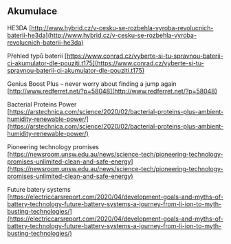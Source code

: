 ## Akumulace







HE3DA [http://www.hybrid.cz/v-cesku-se-rozbehla-vyroba-revolucnich-baterii-he3da](http://www.hybrid.cz/v-cesku-se-rozbehla-vyroba-revolucnich-baterii-he3da)  
  
Přehled typů baterií [https://www.conrad.cz/vyberte-si-tu-spravnou-baterii-ci-akumulator-dle-pouziti.t175](https://www.conrad.cz/vyberte-si-tu-spravnou-baterii-ci-akumulator-dle-pouziti.t175)  
  
Genius Boost Plus – never worry about finding a jump again [http://www.redferret.net/?p=58048](http://www.redferret.net/?p=58048)  
  
Bacterial Proteins Power [https://arstechnica.com/science/2020/02/bacterial-proteins-plus-ambient-humidity-renewable-power/](https://arstechnica.com/science/2020/02/bacterial-proteins-plus-ambient-humidity-renewable-power/)  
  
Pioneering technology promises [https://newsroom.unsw.edu.au/news/science-tech/pioneering-technology-promises-unlimited-clean-and-safe-energy](https://newsroom.unsw.edu.au/news/science-tech/pioneering-technology-promises-unlimited-clean-and-safe-energy)  
  
Future batery systems [https://electriccarsreport.com/2020/04/development-goals-and-myths-of-battery-technology-future-battery-systems-a-journey-from-li-ion-to-myth-busting-technologies/](https://electriccarsreport.com/2020/04/development-goals-and-myths-of-battery-technology-future-battery-systems-a-journey-from-li-ion-to-myth-busting-technologies/)

